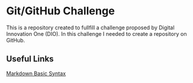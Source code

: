 # Git/GitHub Challenge
This is a repository created to fullfill a challenge proposed by Digital Innovation One (DIO). In this challenge I needed to create a repository on GitHub. 

## Useful Links 
[Markdown Basic Syntax](https://www.markdownguide.org/basic-syntax/)
